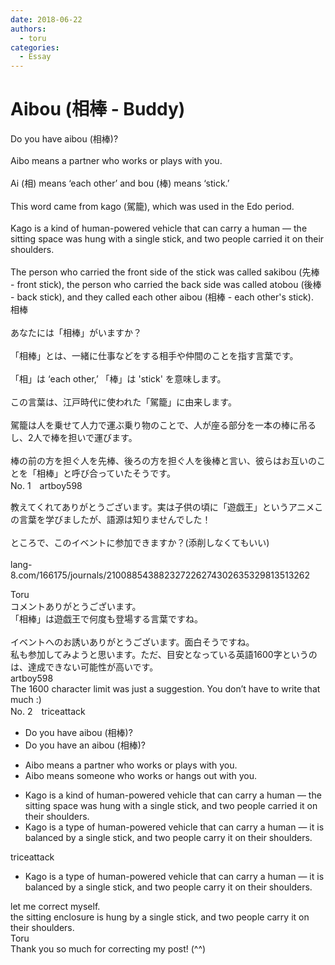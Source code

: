 ```yaml
---
date: 2018-06-22
authors:
  - toru
categories:
  - Essay
---
```


<h1 id="subject_show">Aibou (相棒 - Buddy)</h1>
<div class="date" hidden>Jun 22, 2018 13:12</div>
<div id="post"><div id="body_show_ori">
Do you have aibou (相棒)?<br/><br/>Aibo means a partner who works or plays with you.<br/><br/>Ai (相) means ‘each other’ and bou (棒) means ‘stick.’<br/><br/>This word came from kago (駕籠), which was used in the Edo period.<br/><br/>Kago is a kind of human-powered vehicle that can carry a human — the sitting space was hung with a single stick, and two people carried it on their shoulders.<br/><br/>The person who carried the front side of the stick was called sakibou (先棒 - front stick), the person who carried the back side was called atobou (後棒 - back stick), and they called each other aibou (相棒 - each other's stick).
</div></div>

<!-- more -->

<div id="post_ja"><div id="body_show_mo">
相棒<br/><br/>あなたには「相棒」がいますか？<br/><br/>「相棒」とは、一緒に仕事などをする相手や仲間のことを指す言葉です。<br/><br/>「相」は ‘each other,’ 「棒」は 'stick' を意味します。<br/><br/>この言葉は、江戸時代に使われた「駕籠」に由来します。<br/><br/>駕籠は人を乗せて人力で運ぶ乗り物のことで、人が座る部分を一本の棒に吊るし、2人で棒を担いで運びます。<br/><br/>棒の前の方を担ぐ人を先棒、後ろの方を担ぐ人を後棒と言い、彼らはお互いのことを「相棒」と呼び合っていたそうです。
</div></div>
<div id="block"><div class="first_name"> No. 1　<span class="just_name">artboy598</span></div><div id="block2">
<p class="comment_small">
 教えてくれてありがとうございます。実は子供の頃に「遊戯王」というアニメこの言葉を学びましたが、語源は知りませんでした！
 <br/>
 <br/>
 ところで、このイベントに参加できますか？(添削しなくてもいい)
 <br/>
 <br/>
 lang-8.com/166175/journals/210088543882327226274302635329813513262
</p>

</div><div class="name"><span class="just_name">Toru</span><br>
コメントありがとうございます。<br/>「相棒」は遊戯王で何度も登場する言葉ですね。<br/><br/>イベントへのお誘いありがとうございます。面白そうですね。<br/>私も参加してみようと思います。ただ、目安となっている英語1600字というのは、達成できない可能性が高いです。
</div>
<div class="name"><span class="just_name">artboy598</span><br>
The 1600 character limit was just a suggestion. You don’t have to write that much :)
</div>
</div>
<div id="block"><div class="first_name"> No. 2　<span class="just_name">triceattack</span></div><div id="block2">
<ul class="correction_field">
<li class="incorrect">Do you have aibou (相棒)?</li>
<li class="corrected correct">
Do you have an aibou (相棒)?
</li>
</ul>
<ul class="correction_field">
<li class="incorrect">Aibo means a partner who works or plays with you.</li>
<li class="corrected correct">
Aibo means someone who works or hangs out with you.
</li>
</ul>
<ul class="correction_field">
<li class="incorrect">Kago is a kind of human-powered vehicle that can carry a human — the sitting space was hung with a single stick, and two people carried it on their shoulders.</li>
<li class="corrected correct">
Kago is a type of human-powered vehicle that can carry a human — it is balanced by a single stick, and two people carry it on their shoulders.
</li>
</ul>
</div><div class="name"><span class="just_name">triceattack</span><br><div class="quote_field"><ul class="correction_field">
<li class="corrected correct">
Kago is a type of human-powered vehicle that can carry a human — it is balanced by a single stick, and two people carry it on their shoulders.
</li>
</ul></div>
let me correct myself. <br/>the sitting enclosure is hung by a single stick, and two people carry it on their shoulders.<br/>
</div>
<div class="name"><span class="just_name">Toru</span><br>
Thank you so much for correcting my post! (^^)
</div>
</div>
